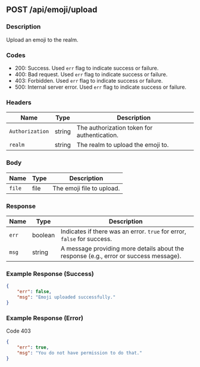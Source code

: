 ## POST /api/emoji/upload

### Description
Upload an emoji to the realm.

### Codes
- 200: Success. Used `err` flag to indicate success or failure.
- 400: Bad request. Used `err` flag to indicate success or failure.
- 403: Forbidden. Used `err` flag to indicate success or failure.
- 500: Internal server error. Used `err` flag to indicate success or failure.

### Headers

| Name | Type   | Description |
|------|--------|-------------|
| `Authorization`  | string | The authorization token for authentication. |
| `realm` | string | The realm to upload the emoji to. |

### Body

| Name | Type   | Description |
|------|--------|-------------|
| `file`  | file | The emoji file to upload. |

### Response

| Name  | Type    | Description                  |
|-------|---------|------------------------------|
| `err` | boolean | Indicates if there was an error. `true` for error, `false` for success. |
| `msg` | string  | A message providing more details about the response (e.g., error or success message). |

### Example Response (Success)

```json
{
    "err": false,
    "msg": "Emoji uploaded successfully."
}
```

### Example Response (Error)
Code 403

```json
{
    "err": true,
    "msg": "You do not have permission to do that."
}
```